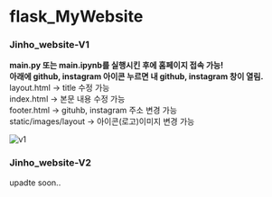 # flask_MyWebsite

### Jinho_website-V1  
**main.py 또는 main.ipynb를 실행시킨 후에 홈페이지 접속 가능!**  
**아래에  github, instagram 아이콘 누르면 내 github, instagram 창이 열림.**  
layout.html -> title 수정 가능  
index.html -> 본문 내용 수정 가능  
footer.html -> gituhb, instagram 주소 변경 가능  
static/images/layout -> 아이콘(로고)이미지 변경 가능  

![v1](https://user-images.githubusercontent.com/29765855/80912272-c771c200-8d76-11ea-84b2-269035f93ba7.png)  
 
### Jinho_website-V2  
upadte soon..  

### 
